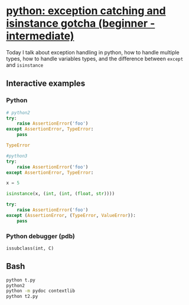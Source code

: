 # [python: exception catching and isinstance gotcha (beginner - intermediate)](https://youtu.be/dS8rdjZrCaA)

Today I talk about exception handling in python, how to handle multiple types, how to handle variables types, and the difference between `except` and `isinstance`

## Interactive examples

### Python

```python
# python2
try:
    raise AssertionError('foo')
except AssertionError, TypeError:
    pass

TypeError

#python3
try:
    raise AssertionError('foo')
except AssertionError, TypeError:

x = 5

isinstance(x, (int, (int, (float, str))))

try:
    raise AssertionError('foo')
except (AssertionError, (TypeError, ValueError)):
    pass
```

### Python debugger (pdb)

```
issubclass(int, C)
```

## Bash

```bash
python t.py
python2
python -m pydoc contextlib
python t2.py
```
